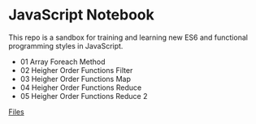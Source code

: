 # JavaScript Notebook

This repo is a sandbox for training and learning new ES6 and functional programming styles in JavaScript.

- 01 Array Foreach Method
- 02 Heigher Order Functions Filter
- 03 Heigher Order Functions Map
- 04 Heigher Order Functions Reduce
- 05 Heigher Order Functions Reduce 2

[Files](https://github.com/Blake-C/yo-javascript-notebook/tree/master/app/scripts/modules/heigher-order-functions)
